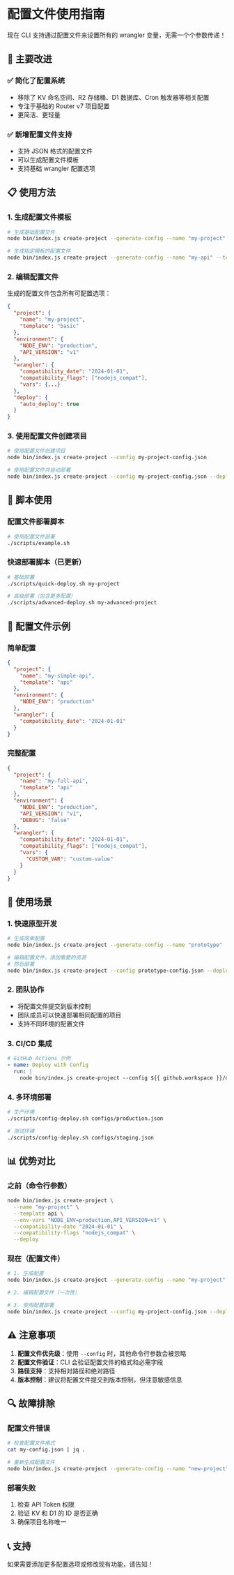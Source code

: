 # 配置文件使用指南

现在 CLI 支持通过配置文件来设置所有的 wrangler 变量，无需一个个参数传递！

## 🚀 主要改进

### ✅ 简化了配置系统
- 移除了 KV 命名空间、R2 存储桶、D1 数据库、Cron 触发器等相关配置
- 专注于基础的 Router v7 项目配置
- 更简洁、更轻量

### ✅ 新增配置文件支持
- 支持 JSON 格式的配置文件
- 可以生成配置文件模板
- 支持基础 wrangler 配置选项

## 📋 使用方法

### 1. 生成配置文件模板
```bash
# 生成基础配置文件
node bin/index.js create-project --generate-config --name "my-project"

# 生成指定模板的配置文件
node bin/index.js create-project --generate-config --name "my-api" --template api
```

### 2. 编辑配置文件
生成的配置文件包含所有可配置选项：
```json
{
  "project": {
    "name": "my-project",
    "template": "basic"
  },
  "environment": {
    "NODE_ENV": "production",
    "API_VERSION": "v1"
  },
  "wrangler": {
    "compatibility_date": "2024-01-01",
    "compatibility_flags": ["nodejs_compat"],
    "vars": {...}
  },
  "deploy": {
    "auto_deploy": true
  }
}
```

### 3. 使用配置文件创建项目
```bash
# 使用配置文件创建项目
node bin/index.js create-project --config my-project-config.json

# 使用配置文件并自动部署
node bin/index.js create-project --config my-project-config.json --deploy
```

## 🔧 脚本使用

### 配置文件部署脚本
```bash
# 使用配置文件部署
./scripts/example.sh
```

### 快速部署脚本（已更新）
```bash
# 基础部署
./scripts/quick-deploy.sh my-project

# 高级部署（包含更多配置）
./scripts/advanced-deploy.sh my-advanced-project
```

## 📁 配置文件示例

### 简单配置
```json
{
  "project": {
    "name": "my-simple-api",
    "template": "api"
  },
  "environment": {
    "NODE_ENV": "production"
  },
  "wrangler": {
    "compatibility_date": "2024-01-01"
  }
}
```

### 完整配置
```json
{
  "project": {
    "name": "my-full-api",
    "template": "api"
  },
  "environment": {
    "NODE_ENV": "production",
    "API_VERSION": "v1",
    "DEBUG": "false"
  },
  "wrangler": {
    "compatibility_date": "2024-01-01",
    "compatibility_flags": ["nodejs_compat"],
    "vars": {
      "CUSTOM_VAR": "custom-value"
    }
  }
}
```

## 🎯 使用场景

### 1. 快速原型开发
```bash
# 生成简单配置
node bin/index.js create-project --generate-config --name "prototype"

# 编辑配置文件，添加需要的资源
# 然后部署
node bin/index.js create-project --config prototype-config.json --deploy
```

### 2. 团队协作
- 将配置文件提交到版本控制
- 团队成员可以快速部署相同配置的项目
- 支持不同环境的配置文件

### 3. CI/CD 集成
```yaml
# GitHub Actions 示例
- name: Deploy with Config
  run: |
    node bin/index.js create-project --config ${{ github.workspace }}/deploy-config.json --deploy
```

### 4. 多环境部署
```bash
# 生产环境
./scripts/config-deploy.sh configs/production.json

# 测试环境
./scripts/config-deploy.sh configs/staging.json
```

## 📊 优势对比

### 之前（命令行参数）
```bash
node bin/index.js create-project \
  --name "my-project" \
  --template api \
  --env-vars "NODE_ENV=production,API_VERSION=v1" \
  --compatibility-date "2024-01-01" \
  --compatibility-flags "nodejs_compat" \
  --deploy
```

### 现在（配置文件）
```bash
# 1. 生成配置
node bin/index.js create-project --generate-config --name "my-project"

# 2. 编辑配置文件（一次性）

# 3. 使用配置部署
node bin/index.js create-project --config my-project-config.json --deploy
```

## ⚠️ 注意事项

1. **配置文件优先级**：使用 `--config` 时，其他命令行参数会被忽略
2. **配置文件验证**：CLI 会验证配置文件的格式和必需字段
3. **路径支持**：支持相对路径和绝对路径
4. **版本控制**：建议将配置文件提交到版本控制，但注意敏感信息

## 🔍 故障排除

### 配置文件错误
```bash
# 检查配置文件格式
cat my-config.json | jq .

# 重新生成配置文件
node bin/index.js create-project --generate-config --name "new-project"
```

### 部署失败
1. 检查 API Token 权限
2. 验证 KV 和 D1 的 ID 是否正确
3. 确保项目名称唯一

## 📞 支持

如果需要添加更多配置选项或修改现有功能，请告知！ 